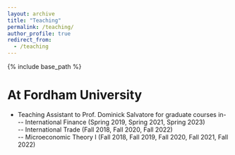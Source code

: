 ```yaml
---
layout: archive
title: "Teaching"
permalink: /teaching/
author_profile: true
redirect_from:
  - /teaching
---
```

{% include base_path %}

At Fordham University
======
- Teaching Assistant to Prof. Dominick Salvatore for graduate courses in- <br>
-- International Finance (Spring 2019, Spring 2021, Spring 2023) <br>
-- International Trade (Fall 2018, Fall 2020, Fall 2022) <br>
-- Microeconomic Theory I (Fall 2018, Fall 2019, Fall 2020, Fall 2021, Fall 2022) <br>



